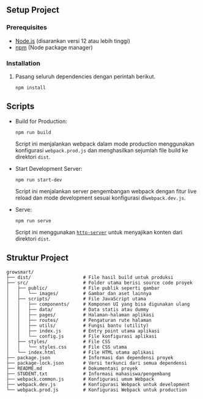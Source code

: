 ## Setup Project

### Prerequisites

- [Node.js](https://nodejs.org/) (disarankan versi 12 atau lebih tinggi)
- [npm](https://www.npmjs.com/) (Node package manager)

### Installation

1. Pasang seluruh dependencies dengan perintah berikut.
   ```shell
   npm install
   ```

## Scripts

- Build for Production:
  ```shell
  npm run build
  ```
  Script ini menjalankan webpack dalam mode production menggunakan konfigurasi `webpack.prod.js` dan menghasilkan sejumlah file build ke direktori `dist`.

- Start Development Server:
  ```shell
  npm run start-dev
  ```
  Script ini menjalankan server pengembangan webpack dengan fitur live reload dan mode development sesuai konfigurasi di`webpack.dev.js`.

- Serve:
  ```shell
  npm run serve
  ```
  Script ini menggunakan [`http-server`](https://www.npmjs.com/package/http-server) untuk menyajikan konten dari direktori `dist`.

## Struktur Project

```text
growsmart/
├── dist/                   # File hasil build untuk produksi
├── src/                    # Folder utama berisi source code proyek
│   ├── public/             # File publik seperti gambar
│   │   └── images/         # Gambar dan aset lainnya
│   ├── scripts/            # File JavaScript utama
│   │   ├── components/     # Komponen UI yang bisa digunakan ulang
│   │   ├── data/           # Data statis atau dummy
│   │   ├── pages/          # Halaman-halaman aplikasi
│   │   ├── routes/         # Pengaturan rute halaman
│   │   ├── utils/          # Fungsi bantu (utility)
│   │   ├── index.js        # Entry point utama aplikasi
│   │   └── config.js       # File konfigurasi aplikasi
│   ├── styles/             # File CSS
│   │   └── styles.css      # File CSS utama
│   └── index.html          # File HTML utama aplikasi
├── package.json            # Informasi dan dependensi proyek
├── package-lock.json       # Versi terkunci dari semua dependensi
├── README.md               # Dokumentasi proyek
├── STUDENT.txt             # Informasi mahasiswa/pengembang
├── webpack.common.js       # Konfigurasi umum Webpack
├── webpack.dev.js          # Konfigurasi Webpack untuk development
└── webpack.prod.js         # Konfigurasi Webpack untuk production
```
